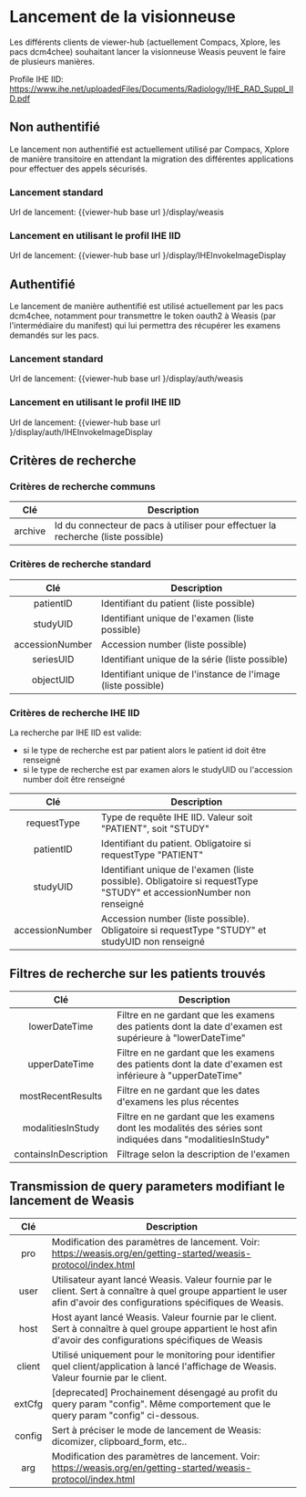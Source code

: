 # Lancement de la visionneuse

Les différents clients de viewer-hub (actuellement Compacs, Xplore, les pacs dcm4chee) souhaitant lancer la visionneuse Weasis peuvent le faire de plusieurs manières.

Profile IHE IID: https://www.ihe.net/uploadedFiles/Documents/Radiology/IHE_RAD_Suppl_IID.pdf

## Non authentifié
Le lancement non authentifié est actuellement utilisé par Compacs, Xplore de manière transitoire en attendant la migration des différentes applications pour effectuer des appels sécurisés.

### Lancement standard
Url de lancement: {{viewer-hub base url }/display/weasis

### Lancement en utilisant le profil IHE IID
Url de lancement: {{viewer-hub base url }/display/IHEInvokeImageDisplay



## Authentifié
Le lancement de manière authentifié est utilisé actuellement par les pacs dcm4chee, notamment pour transmettre le token oauth2 à Weasis (par l'intermédiaire du manifest) qui lui permettra des récupérer les examens demandés sur les pacs.

### Lancement standard
Url de lancement: {{viewer-hub base url }/display/auth/weasis

### Lancement en utilisant le profil IHE IID
Url de lancement: {{viewer-hub base url }/display/auth/IHEInvokeImageDisplay



## Critères de recherche
### Critères de recherche communs
|Clé|	Description|
|:-----------------------------------------------------------------------------------------------------:|----------------------------------------|
|archive|	Id du connecteur de pacs à utiliser pour effectuer la recherche (liste possible)|


### Critères de recherche standard
|Clé	|Description|
|:-----------------------------------------------------------------------------------------------------:|----------------------------------------|
|patientID|	Identifiant du patient (liste possible)|
|studyUID	|Identifiant unique de l'examen (liste possible)|
|accessionNumber|	Accession number (liste possible)|
|seriesUID|	Identifiant unique de la série (liste possible)|
|objectUID	|Identifiant unique de l'instance de l'image (liste possible)|


### Critères de recherche IHE IID
La recherche par IHE IID est valide:
- si le type de recherche est par patient alors le patient id doit être renseigné
- si le type de recherche est par examen alors le studyUID ou l'accession number doit être renseigné

|Clé|	Description|
|:-----------------------------------------------------------------------------------------------------:|----------------------------------------|
|requestType|	Type de requête IHE IID. Valeur soit "PATIENT", soit "STUDY" |
|patientID|	Identifiant du patient. Obligatoire si requestType "PATIENT" |
|studyUID|	Identifiant unique de l'examen (liste possible). Obligatoire si requestType "STUDY" et accessionNumber non renseigné |
|accessionNumber|	Accession number (liste possible). Obligatoire si requestType "STUDY" et studyUID non renseigné |


## Filtres de recherche sur les patients trouvés


|Clé |	Description |
|:-----------------------------------------------------------------------------------------------------:|----------------------------------------|
|lowerDateTime|	Filtre en ne gardant que les examens des patients dont la date d'examen est supérieure à "lowerDateTime" |
|upperDateTime|	Filtre en ne gardant que les examens des patients dont la date d'examen est inférieure à "upperDateTime" |
|mostRecentResults|	Filtre en ne gardant que les dates d'examens les plus récentes |
|modalitiesInStudy|	Filtre en ne gardant que les examens dont les modalités des séries sont indiquées dans "modalitiesInStudy"|
|containsInDescription|	Filtrage selon la description de l'examen |


## Transmission de query parameters modifiant le lancement de Weasis


|Clé	| Description |
|:-----------------------------------------------------------------------------------------------------:|----------------------------------------|
|pro |	Modification des paramètres de lancement. Voir: https://weasis.org/en/getting-started/weasis-protocol/index.html |
|user |	Utilisateur ayant lancé Weasis. Valeur fournie par le client. Sert à connaître à quel groupe appartient le user afin d'avoir des configurations spécifiques de Weasis. |
|host |	Host ayant lancé Weasis. Valeur fournie par le client. Sert à connaître à quel groupe appartient le host afin d'avoir des configurations spécifiques de Weasis |
|client |	Utilisé uniquement pour le monitoring pour identifier quel client/application à lancé l'affichage de Weasis. Valeur fournie par le client. |
|extCfg | [deprecated]	Prochainement désengagé au profit du query param "config". Même comportement que le query param "config" ci-dessous. |
|config |	Sert à préciser le mode de lancement de Weasis: dicomizer, clipboard_form, etc.. |
|arg |	Modification des paramètres de lancement. Voir: https://weasis.org/en/getting-started/weasis-protocol/index.html |


